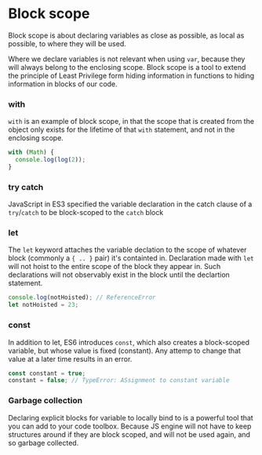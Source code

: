 # Block scope

Block scope is about declaring variables as close as possible, as local as possible, to where they will be used.

Where we declare variables is not relevant when using `var`, because they will always belong to the enclosing scope.
Block scope is a tool to extend the principle of Least Privilege form hiding information in functions to hiding information in blocks of our code.

### with

`with` is an example of block scope, in that the scope that is created from the object only exists for the lifetime of that `with` statement, and not in the enclosing scope.

```js
with (Math) {
  console.log(log(2));
}
```

### try catch

JavaScript in ES3 specified the variable declaration in the catch clause of a `try`/`catch` to be block-scoped to the `catch` block

### let

The `let` keyword attaches the variable declation to the scope of whatever block (commonly a `{ .. }` pair) it's containted in.
Declaration made with `let` will not hoist to the entire scope of the block they appear in. Such declarations will not observably exist in the block until the declartion statement.

```js
console.log(notHoisted); // ReferenceError
let notHoisted = 23;
```

### const

In addition to let, ES6 introduces `const`, which also creates a block-scoped variable, but whose value is fixed (constant). Any attemp to change that value at a later time results in an error.

```js
const constant = true;
constant = false; // TypeError: ASsignment to constant variable
```

### Garbage collection

Declaring explicit blocks for variable to locally bind to is a powerful tool that you can add to your code toolbox. Because JS engine will not have to keep structures around if they are block scoped, and will not be used again, and so garbage collected.
